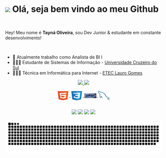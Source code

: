 # <img src="https://user-images.githubusercontent.com/67444028/142769377-f02346ad-3e36-43f2-b530-5aaa499331c0.gif" width="35">&nbsp;<b>Olá, seja bem vindo ao meu Github</b>
<br>

<p>Hey! Meu nome é <b>Tayná Oliveira</b>, sou Dev Junior & estudante em constante desenvolvimento!</p>

<br>

- 🔭 Atualmente trabalho como Analista de BI I
- 👩🏽‍🎓 Estudante de Sistemas de Informação - <a href="https://www.cruzeirodosul.edu.br/">Universidade Cruzeiro do Sul</a>
- 👩🏽‍🎓 Técnica em Informática para Internet - <a href="http://www.etelg.com.br/">ETEC Lauro Gomes</a>
 
 <div align="center">
  <a href="https://github.com/olstayna">
  <img height="180em" src="https://github-readme-stats.vercel.app/api?username=olstayna&show_icons=true&theme=dark&include_all_commits=true&count_private=true"/>
  <img height="180em" src="https://github-readme-stats.vercel.app/api/top-langs/?username=olstayna&layout=compact&langs_count=7&theme=dark"/>
</div>
 
  <div align="center" style="display: inline_block"><br>
  <img align="center" alt="HTML" height="30" width="40" src="https://raw.githubusercontent.com/devicons/devicon/master/icons/html5/html5-original.svg">
  <img align="center" alt="CSS" height="30" width="40" src="https://raw.githubusercontent.com/devicons/devicon/master/icons/css3/css3-original.svg">
  <img align="center" alt="PHP" height="30" width="40" src="https://raw.githubusercontent.com/devicons/devicon/master/icons/php/php-original.svg">
  <img align="center" alt="MySQL" height="30" width="40" src="https://raw.githubusercontent.com/devicons/devicon/master/icons/mysql/mysql-original.svg">

</div>
  
 ##
 
<p align="center">
<a href="https://www.linkedin.com/in/olstayna/"><img src="https://img.shields.io/badge/-LINKEDIN-252526?style=for-the-badge&logo=linkedin"></a>
<a href="mailto:tayna.oliveira.santana@gmail.com"><img src="https://img.shields.io/badge/-GMAIL-252526?style=for-the-badge&logo=gmail"></a>
<a href="https://discord.com/users/9734"><img src="https://img.shields.io/badge/-DISCORD-252526?style=for-the-badge&logo=discord"></a>
<a href="https://www.instagram.com/doctypes/"><img src="https://img.shields.io/badge/-INSTAGRAM-252526?style=for-the-badge&logo=instagram"></a>
</p>
 
  ![Snake animation](https://github.com/olstayna/olstayna/blob/output/github-contribution-grid-snake.svg)
 
</div>
